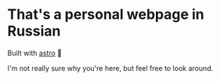 # That's a personal webpage in Russian

Built with [astro](https://astro.build/) 🚀

I'm not really sure why you're here, but feel free to look around.